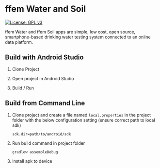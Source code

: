 ffem Water and Soil
===================

[![License: GPL v3](https://img.shields.io/badge/License-GPL%20v3-blue.svg)](http://www.gnu.org/licenses/gpl-3.0)

ffem Water and ffem Soil apps are simple, low cost, open source, smartphone-based drinking water testing system connected to an online data platform.


Build with Android Studio
-------------------------

1. Clone Project

2. Open project in Android Studio

3. Build / Run


Build from Command Line
-----------------------

1. Clone project and create a file named `local.properties` in the project folder with
   the below configuration setting (ensure correct path to local sdk)

    ```
    sdk.dir=path/to/android/sdk
    ```

2. Run build command in project folder

    ```
    gradlew assembleDebug
    ```

3. Install apk to device



